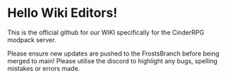 # Hello Wiki Editors!

This is the official github for our WIKI specifically for the CinderRPG modpack server.

Please ensure new updates are pushed to the FrostsBranch before being merged to main!
Please utilise the discord to highlight any bugs, spelling mistakes or errors made.


